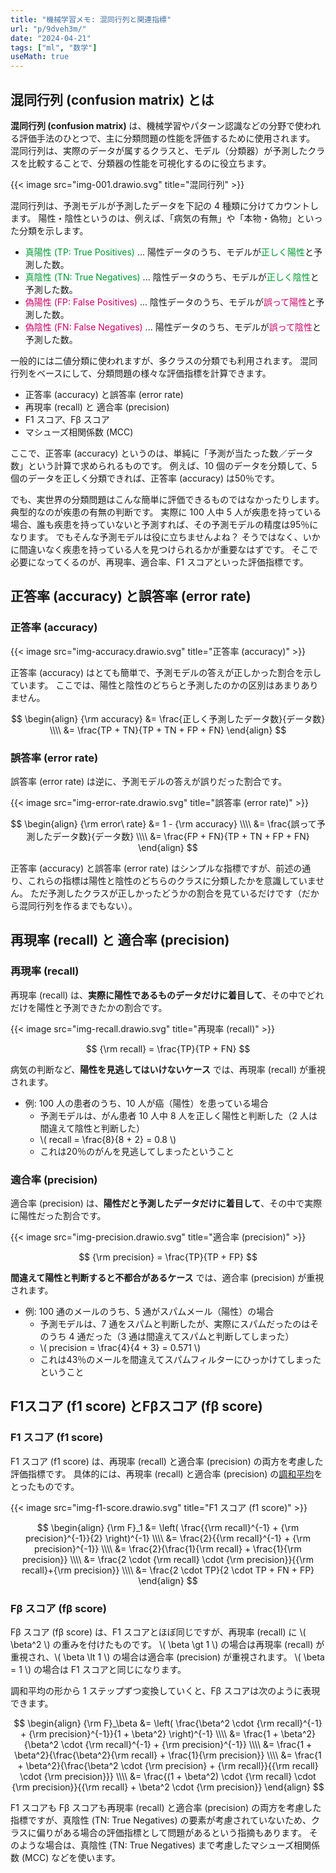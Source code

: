 ```yaml
---
title: "機械学習メモ: 混同行列と関連指標"
url: "p/9dveh3m/"
date: "2024-04-21"
tags: ["ml", "数学"]
useMath: true
---
```


混同行列 (confusion matrix) とは
----

__混同行列 (confusion matrix)__ は、機械学習やパターン認識などの分野で使われる評価手法のひとつで、主に分類問題の性能を評価するために使用されます。
混同行列は、実際のデータが属するクラスと、モデル（分類器）が予測したクラスを比較することで、分類器の性能を可視化するのに役立ちます。

{{< image src="img-001.drawio.svg" title="混同行列" >}}

混同行列は、予測モデルが予測したデータを下記の 4 種類に分けてカウントします。
陽性・陰性というのは、例えば、「病気の有無」や「本物・偽物」といった分類を示します。

- <span style="color: #009933;">真陽性 (TP: True Positives)</span> ... 陽性データのうち、モデルが<span style="color: #009933;">正しく陽性</span>と予測した数。
- <span style="color: #009933">真陰性 (TN: True Negatives)</span> ... 陰性データのうち、モデルが<span style="color: #009933;">正しく陰性</span>と予測した数。
- <span style="color: #cc0066">偽陽性 (FP: False Positives)</span> ... 陰性データのうち、モデルが<span style="color: #cc0066">誤って陽性</span>と予測した数。
- <span style="color: #cc0066">偽陰性 (FN: False Negatives)</span> ... 陽性データのうち、モデルが<span style="color: #cc0066">誤って陰性</span>と予測した数。

一般的には二値分類に使われますが、多クラスの分類でも利用されます。
混同行列をベースにして、分類問題の様々な評価指標を計算できます。

- 正答率 (accuracy) と誤答率 (error rate)
- 再現率 (recall) と 適合率 (precision)
- F1 スコア、Fβ スコア
- マシューズ相関係数 (MCC)

ここで、正答率 (accuracy) というのは、単純に「予測が当たった数／データ数」という計算で求められるものです。
例えば、10 個のデータを分類して、5 個のデータを正しく分類できれば、正答率 (accuracy) は50％です。

でも、実世界の分類問題はこんな簡単に評価できるものではなかったりします。
典型的なのが疾患の有無の判断です。
実際に 100 人中 5 人が疾患を持っている場合、誰も疾患を持っていないと予測すれば、その予測モデルの精度は95％になります。
でもそんな予測モデルは役に立ちませんよね？
そうではなく、いかに間違いなく疾患を持っている人を見つけられるかが重要なはずです。
そこで必要になってくるのが、再現率、適合率、F1 スコアといった評価指標です。


正答率 (accuracy) と誤答率 (error rate)
----

### 正答率 (accuracy)

{{< image src="img-accuracy.drawio.svg" title="正答率 (accuracy)" >}}

正答率 (accuracy) はとても簡単で、予測モデルの答えが正しかった割合を示しています。
ここでは、陽性と陰性のどちらと予測したのかの区別はあまりありません。

$$
\begin{align}
{\rm accuracy} &= \frac{正しく予測したデータ数}{データ数} \\\\
  &= \frac{TP + TN}{TP + TN + FP + FN}
\end{align}
$$

### 誤答率 (error rate)

誤答率 (error rate) は逆に、予測モデルの答えが誤りだった割合です。

{{< image src="img-error-rate.drawio.svg" title="誤答率 (error rate)" >}}

$$
\begin{align}
{\rm error\ rate} &= 1 - {\rm accuracy} \\\\
  &= \frac{誤って予測したデータ数}{データ数} \\\\
  &= \frac{FP + FN}{TP + TN + FP + FN}
\end{align}
$$

正答率 (accuracy) と誤答率 (error rate) はシンプルな指標ですが、前述の通り、これらの指標は陽性と陰性のどちらのクラスに分類したかを意識していません。
ただ予測したクラスが正しかったどうかの割合を見ているだけです（だから混同行列を作るまでもない）。


再現率 (recall) と 適合率 (precision)
----

### 再現率 (recall)

再現率 (recall) は、__実際に陽性であるものデータだけに着目して__、その中でどれだけを陽性と予測できたかの割合です。

{{< image src="img-recall.drawio.svg" title="再現率 (recall)" >}}

$$
{\rm recall} = \frac{TP}{TP + FN}
$$

病気の判断など、__陽性を見逃してはいけないケース__ では、再現率 (recall) が重視されます。

- 例: 100 人の患者のうち、10 人が癌（陽性）を患っている場合
  - 予測モデルは、がん患者 10 人中 8 人を正しく陽性と判断した（2 人は間違えて陰性と判断した）
  - \\( recall = \frac{8}{8 + 2} = 0.8 \\)
  - これは20％のがんを見逃してしまったということ

### 適合率 (precision)

適合率 (precision) は、__陽性だと予測したデータだけに着目して__、その中で実際に陽性だった割合です。

{{< image src="img-precision.drawio.svg" title="適合率 (precision)" >}}

$$
{\rm precision} = \frac{TP}{TP + FP}
$$

__間違えて陽性と判断すると不都合があるケース__ では、適合率 (precision) が重視されます。

- 例: 100 通のメールのうち、5 通がスパムメール（陽性）の場合
  - 予測モデルは、7 通をスパムと判断したが、実際にスパムだったのはそのうち 4 通だった（3 通は間違えてスパムと判断してしまった）
  - \\( precision = \frac{4}{4 + 3} = 0.571 \\)
  - これは43％のメールを間違えてスパムフィルターにひっかけてしまったということ


F1スコア (f1 score) とFβスコア (fβ score)
----

### F1 スコア (f1 score)

F1 スコア (f1 score) は、再現率 (recall) と適合率 (precision) の両方を考慮した評価指標です。
具体的には、再現率 (recall) と適合率 (precision) の[調和平均](/p/4fz2tti/)をとったものです。

{{< image src="img-f1-score.drawio.svg" title="F1 スコア (f1 score)" >}}

$$
\begin{align}
{\rm F}_1
  &= \left( \frac{{\rm recall}^{-1} + {\rm precision}^{-1}}{2} \right)^{-1} \\\\
  &= \frac{2}{{\rm recall}^{-1} + {\rm precision}^{-1}} \\\\
  &= \frac{2}{\frac{1}{\rm recall} + \frac{1}{\rm precision}} \\\\
  &= \frac{2 \cdot {\rm recall} \cdot {\rm precision}}{{\rm recall}+{\rm precision}} \\\\
  &= \frac{2 \cdot TP}{2 \cdot TP + FN + FP}
\end{align}
$$

### Fβ スコア (fβ score)

Fβ スコア (fβ score) は、F1 スコアとほぼ同じですが、再現率 (recall) に \\( \beta^2 \\) の重みを付けたものです。
\\( \beta \gt 1 \\) の場合は再現率 (recall) が重視され、\\( \beta \lt 1 \\) の場合は適合率 (precision) が重視されます。
\\( \beta = 1 \\) の場合は F1 スコアと同じになります。

調和平均の形から 1 ステップずつ変換していくと、Fβ スコアは次のように表現できます。

$$
\begin{align}
{\rm F}_\beta
  &= \left( \frac{\beta^2 \cdot {\rm recall}^{-1} + {\rm precision}^{-1}}{1 + \beta^2} \right)^{-1} \\\\
  &= \frac{1 + \beta^2}{\beta^2 \cdot {\rm recall}^{-1} + {\rm precision}^{-1}} \\\\
  &= \frac{1 + \beta^2}{\frac{\beta^2}{\rm recall} + \frac{1}{\rm precision}} \\\\
  &= \frac{1 + \beta^2}{\frac{\beta^2 \cdot {\rm precision} + {\rm recall}}{{\rm recall} \cdot {\rm precision}}} \\\\
  &= \frac{(1 + \beta^2) \cdot {\rm recall} \cdot {\rm precision}}{{\rm recall} + \beta^2 \cdot {\rm precision}}
\end{align}
$$

F1 スコアも Fβ スコアも再現率 (recall) と適合率 (precision) の両方を考慮した指標ですが、真陰性 (TN: True Negatives) の要素が考慮されていないため、クラスに偏りがある場合の評価指標として問題があるという指摘もあります。
そのような場合は、真陰性 (TN: True Negatives) まで考慮したマシューズ相関係数 (MCC) などを使います。

